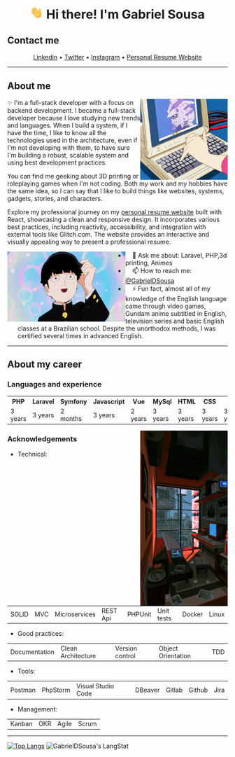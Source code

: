 <!-- Heading -->
<h1 align="center"> <img src="./wave.gif" width = 30px alt="Hand waving"> Hi there! I'm Gabriel Sousa</h1>

<h2> Contact me </h2>
<p align="center">
    <a href="https://www.linkedin.com/in/gabrieldsousa/">Linkedin</a> •
    <a href="https://twitter.com/GabsDSousa">Twitter</a> •
    <a href="https://www.instagram.com/GabsDSousa/">Instagram</a> •
    <a href="https://gabrieldsousa.glitch.me">Personal Resume Website</a>
</p>

 <!-- About section -->

---
<h2> About me </h2>
<img align="right" alt="A draw in anime style of hand typing on a keyboard, showing a gundam on screen" src="./laptop.gif" width="200" height="185" />
<p>✨ I'm a full-stack developer with a focus on backend development. I became a full-stack developer because I love studying new trends and languages. When I build a system, if I have the time, I like to know all the technologies used in the architecture, even if I'm not developing with them, to have sure I'm building a robust, scalable system and using best development practices.</p>
<p>You can find me geeking about 3D printing or roleplaying games when I'm not coding. Both my work and my hobbies have the same idea, so I can say that I like to build things like websites, systems, gadgets, stories, and characters.</p>

<p>Explore my professional journey on my <a href="https://gabrieldsousa.glitch.me">personal resume website</a> built with React, showcasing a clean and responsive design. It incorporates various best practices, including reactivity, accessibility, and integration with external tools like Glitch.com. The website provides an interactive and visually appealing way to present a professional resume.</p>

<img align="left" alt="A draw in anime style of a young guy smiling" src="./smiling.gif" width="270" height="160" />
<ul>
    <li>&nbsp;&nbsp;&nbsp;&nbsp;💬 Ask me about: Laravel, PHP,3d printing, Animes</li>
    <li>&nbsp;&nbsp;&nbsp;&nbsp;📫 How to reach me: <a href="https://www.linkedin.com/in/gabrieldsousa/">@GabrielDSousa</a></li>
    <li>&nbsp;&nbsp;&nbsp;&nbsp;⚡ Fun fact, almost all of my knowledge of the English language came through video games, Gundam anime subtitled in English, television series and basic English classes at a Brazilian school. Despite the unorthodox methods, I was certified several times in advanced English.</li>
</ul>
<!-- About section: END -->

<!-- Career section -->

---
<h2> About my career </h2>
<h3> Languages and experience </h3>

<table>
    <tr>
        <th>PHP</th>
        <th>Laravel</th>
        <th>Symfony</th>
        <th>Javascript</th>
        <th>Vue</th>
        <th>MySql</th>
        <th>HTML</th>
        <th>CSS</th>
        <th>Git</th>
    </tr>
    <tr>
        <td>3 years</td>
        <td>3 years</td>
        <td>2 months</td>
        <td>3 years</td>
        <td>2 years</td>
        <td>3 years</td>
        <td>3 years</td>
        <td>3 years</td>
        <td>3 years</td>
    </tr>
</table>

<img align="right" alt="A mess room with some electronics and a view for a rainy day outside" src="./room.gif" width="200" height="400" />

<h3> Acknowledgements </h3>

<ul>
    <li>Technical:</li>
</ul>
<table>
    <tr>
        <td>SOLID</td>
        <td>MVC</td>
        <td>Microservices</td>
        <td>REST Api</td>
        <td>PHPUnit</td>
        <td>Unit tests</td>
        <td>Docker</td>
        <td>Linux</td>
    </tr>
</table>
<ul>
    <li>Good practices:</li>
</ul>
<table>
    <tr>
        <td>Documentation</td>
        <td>Clean Architecture</td>
        <td>Version control</td>
        <td>Object Orientation</td>
        <td>TDD</td>
    </tr>
</table>
    <ul>
        <li>Tools:</li>
    </ul>
<table>
    <tr>
        <td>Postman</td>
        <td>PhpStorm</td>
        <td>Visual Studio Code</td>
        <td>DBeaver</td>
        <td>Gitlab</td>
        <td>Github</td>
        <td>Jira</td>
    </tr>
</table>
    <ul>
        <li>Management:</li>
    </ul>
<table>
    <tr>
        <td>Kanban</td>
        <td>OKR</td>
        <td>Agile</td>
        <td>Scrum</td>
    </tr>
</table>

<!-- GitHub section -->
---
[![Top Langs](https://github-readme-stats.vercel.app/api/top-langs/?username=GabrielDSousa)](https://github.com/GabrielDSousa)
<img src="https://github-readme-streak-stats.herokuapp.com/?user=GabrielDSousa" alt="GabrielDSousa's LangStat" width="600px" />
<!-- GitHub section: END -->

<!-- THE END -->
